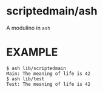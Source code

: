 # scriptedmain/ash

A modulino in `ash`

# EXAMPLE

```
$ ash lib/scriptedmain 
Main: The meaning of life is 42
$ ash lib/test 
Test: The meaning of life is 42
```

